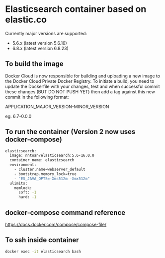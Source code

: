 # Elasticsearch container based on elastic.co

Currently major versions are supported:
- 5.6.x (latest version 5.6.16)
- 6.8.x (latest version 6.8.23)

## To build the image
Docker Cloud is now responsible for building and uploading a new image to the Docker Cloud Private Docker Registry.
To initiate a build, you need to update the Dockerfile with your changes, test and when successful commit these changes (BUT DO NOT PUSH YET) then add a tag against this new commit in the following format:

APPLICATION_MAJOR_VERSION-MINOR_VERSION

eg.
6.7-0.0.0

## To run the container (Version 2 now uses docker-compose)
```bash
elasticsearch:
  image: nntoan/elasticsearch:5.6-16.0.0
  container_name: elasticsearch
  environment:
    - cluster.name=webserver_default
    - bootstrap.memory_lock=true
    - "ES_JAVA_OPTS=-Xms512m -Xmx512m"
  ulimits:
    memlock:
      soft: -1
      hard: -1
```

## docker-compose command reference
https://docs.docker.com/compose/compose-file/

## To ssh inside container
```bash
docker exec -it elasticsearch bash
```

